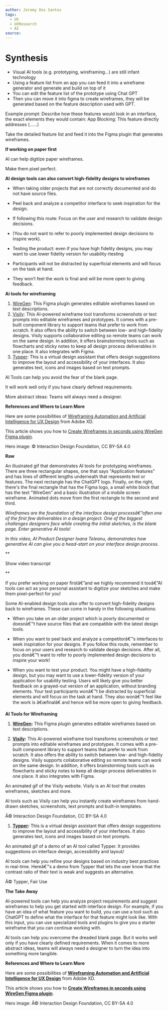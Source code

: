```yaml
---
author: Jeremy Dos Santos
tags:
  - UX
  - UXResearch
  - AI
source:
---
```

# Synthesis

- Visual AI tools (e.g. prototyping, wireframing…) are still infant technology
- Using a feature list from an app you can feed it into a wireframe generator and generate and build on top of it
- You can edit the feature list of the prototype using Chat GPT
- Then you can move it into figma to create wireframes, they will be generated based on the feature description used with GPT.  

  

Example prompt: Describe how these features would look in an interface, the exact elements they would contain: App Blocking: This feature directly addresses (……)

  

Take the detailed feature list and feed it into the Figma plugin that generates wireframes. 

  

**If working on paper first**

AI can help digitize paper wireframes. 

Make them pixel perfect. 

  

**AI design tools can also convert high-fidelity designs to wireframes**

- When taking older projects that are not correctly documented and do not have source files. 
- Peel back and analyze a competitor interface to seek inspiration for the design. 

- If following this route: Focus on the user and research to validate design decisions. 
- (You do not want to refer to poorly implemented design decisions to inspire work). 

- Testing the product: even if you have high fidelity designs, you may want to use lower fidelity version for usability rtesting 

- Participants will not be distracted by superficial elements and will focus on the task at hand. 
- They won’t feel the work is final and will be more open to giving feedback. 

  

**Ai tools for wireframing**

1. [WireGen](https://www.figma.com/community/plugin/1221144015267698736/wiregen-ai-gpt-wireframe-generation): This Figma plugin generates editable wireframes based on text descriptions.
2. [Visily](https://www.visily.ai/): This AI-powered wireframe tool transforms screenshots or text prompts into editable wireframes and prototypes. It comes with a pre-built component library to support teams that prefer to work from scratch. It also offers the ability to switch between low- and high-fidelity designs. Visily supports collaborative editing so remote teams can work on the same design. In addition, it offers brainstorming tools such as flowcharts and sticky notes to keep all design process deliverables in one place. It also integrates with Figma. 
3. [Typper](https://www.typper.io/): This is a virtual design assistant that offers design suggestions to improve the layout and accessibility of your interfaces. It also generates text, icons and images based on text prompts.

  

AI Tools can help you avoid the fear of the blank page. 

It will work well only if you have clearly defined requirements. 

More abstract ideas: Teams will always need a designer. 

  

**References and Where to Learn More**

Here are some possibilities of [Wireframing Automation and Artificial Intelligence for UX Design](https://xd.adobe.com/ideas/process/wireframing/wireframing-automation-ai-ux-design/) from Adobe XD.

This article shows you how to [Create Wireframes in seconds using WireGen Figma plugin](https://bootcamp.uxdesign.cc/create-wireframes-in-seconds-using-wiregen-figma-plugin-32efee040d4f).

Hero image: © Interaction Design Foundation, CC BY-SA 4.0

  

  

  

**Raw**

An illustrated gif that demonstrates AI tools for prototyping wireframes. There are three rectangular shapes, one that says "Application features" and has lines of different lengths underneath that represents text or features. The next rectangle has the ChatGPT logo. Finally, on the right, there's the final rectangle that has the Figma logo, a small white block that has the text "WireGen" and a basic illustration of a mobile screen wireframe. Animated dots move from the first rectangle to the second and third.

_Wireframes are the foundation of the interface design processâ€”often one of the first few deliverables in a design project. One of the biggest challenges designers face while creating the initial sketches, is the blank page. Enter generative AI tools!_

_In this video, AI Product Designer Ioana Teleanu, demonstrates how generative AI can give you a head-start on your interface design process._

  

**

Show video transcript

**

  

If you prefer working on paper firstâ€”and we highly recommend it tooâ€”AI tools can act as your personal assistant to digitize your sketches and make them pixel-perfect for you!

Some AI-enabled design tools also offer to convert high-fidelity designs back to wireframes. These can come in handy in the following situations:

- When you take on an older project which is poorly documented or doesnâ€™t have source files that are compatible with the latest design tools.

- When you want to peel back and analyze a competitorâ€™s interfaces to seek inspiration for your designs. If you follow this route, remember to focus on your users and research to validate design decisions. After all, you donâ€™t want to refer to poorly implemented design decisions to inspire your work!

- When you want to test your product. You might have a high-fidelity design, but you may want to use a lower-fidelity version of your application for usability testing. Users will likely give you better feedback on a grayed-out version of an application, without branding elements. Your test participants wonâ€™t be distracted by superficial elements and will focus on the task at hand. They also wonâ€™t feel like the work is â€œfinalâ€ and hence will be more open to giving feedback.

**AI Tools for Wireframing**

1. [**WireGen**](https://www.figma.com/community/plugin/1221144015267698736/wiregen-ai-gpt-wireframe-generation)**:** This Figma plugin generates editable wireframes based on text descriptions.

1. [**Visily**](https://www.visily.ai/)**:** This AI-powered wireframe tool transforms screenshots or text prompts into editable wireframes and prototypes. It comes with a pre-built component library to support teams that prefer to work from scratch. It also offers the ability to switch between low- and high-fidelity designs. Visily supports collaborative editing so remote teams can work on the same design. In addition, it offers brainstorming tools such as flowcharts and sticky notes to keep all design process deliverables in one place. It also integrates with Figma.

An animated gif of the Visily website. Visily is an AI tool that creates wireframes, sketches and more.

AI tools such as Visily can help you instantly create wireframes from hand-drawn sketches, screenshots, text prompts and built-in templates.

Â© Interaction Design Foundation, CC BY-SA 4.0

1. [**Typper**](https://www.typper.io/)**:** This is a virtual design assistant that offers design suggestions to improve the layout and accessibility of your interfaces. It also generates text, icons and images based on text prompts.

An animated gif of a demo of an AI tool called Typper. It provides suggestions on interface design, accessibility and layout/

AI tools can help you refine your designs based on industry best practices in real-time. Hereâ€™s a demo from Typper that lets the user know that the contrast ratio of their text is weak and suggests an alternative.

Â© Typper, Fair Use

**The Take Away**

AI-powered tools can help you analyze project requirements and suggest wireframes to help you get started with interface design. For example, if you have an idea of what feature you want to build, you can use a tool such as ChatGPT to define what the interface for that feature might look like. With this input, you can use specialized tools and plugins to give you a starter wireframe that you can continue working with.

AI tools can help you overcome the dreaded blank page. But it works well only if you have clearly defined requirements. When it comes to more abstract ideas, teams will always need a designer to turn the idea into something more tangible.

**References and Where to Learn More**

Here are some possibilities of [**Wireframing Automation and Artificial Intelligence for UX Design**](https://xd.adobe.com/ideas/process/wireframing/wireframing-automation-ai-ux-design/) from Adobe XD.

This article shows you how to [**Create Wireframes in seconds using WireGen Figma plugin**](https://bootcamp.uxdesign.cc/create-wireframes-in-seconds-using-wiregen-figma-plugin-32efee040d4f).

Hero image: Â© Interaction Design Foundation, CC BY-SA 4.0